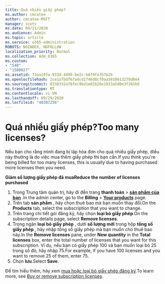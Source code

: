 ```yaml
---
title: Quá nhiều giấy phép?
ms.author: cmcatee
author: cmcatee-MSFT
manager: scotv
ms.date: 04/21/2020
ms.audience: Admin
ms.topic: article
ms.service: o365-administration
ROBOTS: NOINDEX, NOFOLLOW
localization_priority: Normal
ms.collection: Adm_O365
ms.custom:
- "540"
- "1500027"
ms.assetid: 73aa19fa-9334-4499-be2c-b6f9fe7b7b2b
ms.openlocfilehash: 2ce1afbdf67a4cd1746d8cf0aa5818613278d8e4
ms.sourcegitcommit: 0338332a70fec9bd1e81b26e1933a5d0e3f261b6
ms.translationtype: MT
ms.contentlocale: vi-VN
ms.lasthandoff: 09/29/2020
ms.locfileid: "48307256"
---
```

# <a name="too-many-licenses"></a><span data-ttu-id="88852-102">Quá nhiều giấy phép?</span><span class="sxs-lookup"><span data-stu-id="88852-102">Too many licenses?</span></span>

<span data-ttu-id="88852-103">Nếu bạn cho rằng mình đang bị lập hóa đơn cho quá nhiều giấy phép, điều này thường là do việc mua thêm giấy phép thì bạn cần.</span><span class="sxs-lookup"><span data-stu-id="88852-103">If you think you're being billed for too many licenses, this is usually due to having purchased more licenses then you need.</span></span>
  
<span data-ttu-id="88852-104">**Giảm số lượng giấy phép đã mua**</span><span class="sxs-lookup"><span data-stu-id="88852-104">**Reduce the number of licenses purchased**</span></span>
  
1. <span data-ttu-id="88852-105">Trong Trung tâm quản trị, hãy đi đến trang **thanh toán** \> **[sản phẩm của bạn](https://go.microsoft.com/fwlink/p/?linkid=842054)** .</span><span class="sxs-lookup"><span data-stu-id="88852-105">In the admin center, go to the **Billing** \> **[Your products](https://go.microsoft.com/fwlink/p/?linkid=842054)** page.</span></span>
2. <span data-ttu-id="88852-106">Trên tab **sản phẩm** , hãy chọn thuê bao mà bạn muốn thay đổi.</span><span class="sxs-lookup"><span data-stu-id="88852-106">On the **Products** tab, select the subscription that you want to change.</span></span>
3. <span data-ttu-id="88852-107">Trên trang chi tiết gói đăng ký, hãy chọn **loại bỏ giấy phép**.</span><span class="sxs-lookup"><span data-stu-id="88852-107">On the subscription details page, select **Remove licenses**.</span></span>
4. <span data-ttu-id="88852-108">Trong ngăn **loại bỏ giấy phép** , dưới **số lượng mới** trong hộp **tổng số giấy phép** , hãy nhập tổng số giấy phép mà bạn muốn cho thuê bao này.</span><span class="sxs-lookup"><span data-stu-id="88852-108">In the **Remove licenses** pane, under **New quantity** in the **Total licenses** box, enter the total number of licenses that you want for this subscription.</span></span> <span data-ttu-id="88852-109">Ví dụ, nếu bạn có giấy phép 100 và bạn muốn loại bỏ 25 trong số đó, hãy nhập 75.</span><span class="sxs-lookup"><span data-stu-id="88852-109">For example, if you have 100 licenses and you want to remove 25 of them, enter 75.</span></span>
5. <span data-ttu-id="88852-110">Chọn **lưu**.</span><span class="sxs-lookup"><span data-stu-id="88852-110">Select **Save**.</span></span>

<span data-ttu-id="88852-111">Để tìm hiểu thêm, hãy xem [mua hoặc loại bỏ giấy phép đăng ký](https://docs.microsoft.com/microsoft-365/commerce/licenses/buy-licenses).</span><span class="sxs-lookup"><span data-stu-id="88852-111">To learn more, see [Buy or remove subscription licenses](https://docs.microsoft.com/microsoft-365/commerce/licenses/buy-licenses).</span></span>